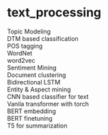 # text_processing

Topic Modeling   
DTM based classification   
POS tagging   
WordNet   
word2vec   
Sentiment Mining   
Document clustering   
Bidirectional LSTM   
Entity & Aspect mining   
CNN based classifier for text   
Vanila transformer with torch   
BERT embedding   
BERT finetuning   
T5 for summarization   
